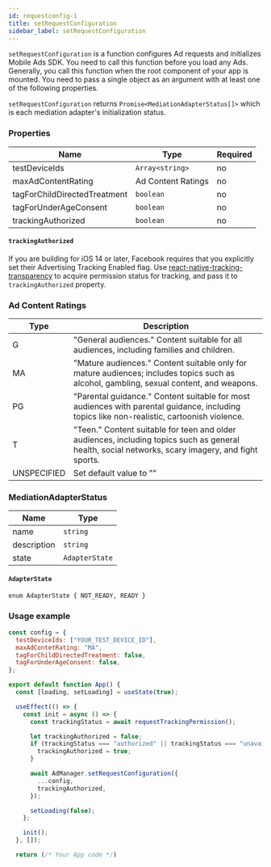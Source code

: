 ```yaml
---
id: requestconfig-1
title: setRequestConfiguration
sidebar_label: setRequestConfiguration
---
```


`setRequestConfiguration` is a function configures Ad requests and initializes Mobile Ads SDK. You need to call this function before you load any Ads. Generally, you call this function when the root component of your app is mounted. You need to pass a single object as an argument with at least one of the following properties.

`setRequestConfiguration` returns `Promise<MediationAdapterStatus[]>` which is each mediation adapter's initialization status.

### Properties

| Name                         | Type               | Required |
| ---------------------------- | ------------------ | -------- |
| testDeviceIds                | `Array<string>`    | no       |
| maxAdContentRating           | Ad Content Ratings | no       |
| tagForChildDirectedTreatment | `boolean`          | no       |
| tagForUnderAgeConsent        | `boolean`          | no       |
| trackingAuthorized           | `boolean`          | no       |

#### `trackingAuthorized`

If you are building for iOS 14 or later, Facebook requires that you explicitly set their Advertising Tracking Enabled flag. Use [react-native-tracking-transparency](https://github.com/mrousavy/react-native-tracking-transparency) to acquire permission status for tracking, and pass it to `trackingAuthorized` property.

### Ad Content Ratings

| Type        | Description                                                                                                                                       |
| ----------- | ------------------------------------------------------------------------------------------------------------------------------------------------- |
| G           | "General audiences." Content suitable for all audiences, including families and children.                                                         |
| MA          | "Mature audiences." Content suitable only for mature audiences; includes topics such as alcohol, gambling, sexual content, and weapons.           |
| PG          | "Parental guidance." Content suitable for most audiences with parental guidance, including topics like non-realistic, cartoonish violence.        |
| T           | "Teen." Content suitable for teen and older audiences, including topics such as general health, social networks, scary imagery, and fight sports. |
| UNSPECIFIED | Set default value to ""                                                                                                                           |

### MediationAdapterStatus

| Name        | Type           |
| ----------- | -------------- |
| name        | `string`       |
| description | `string`       |
| state       | `AdapterState` |

#### `AdapterState`

`enum AdapterState { NOT_READY, READY }`

### Usage example

```js
const config = {
  testDeviceIds: ["YOUR_TEST_DEVICE_ID"],
  maxAdContetRating: "MA",
  tagForChildDirectedTreatment: false,
  tagForUnderAgeConsent: false,
};

export default function App() {
  const [loading, setLoading] = useState(true);

  useEffect(() => {
    const init = async () => {
      const trackingStatus = await requestTrackingPermission();

      let trackingAuthorized = false;
      if (trackingStatus === "authorized" || trackingStatus === "unavailable") {
        trackingAuthorized = true;
      }

      await AdManager.setRequestConfiguration({
        ...config,
        trackingAuthorized,
      });

      setLoading(false);
    };

    init();
  }, []);

  return (/* Your App code */)
```
